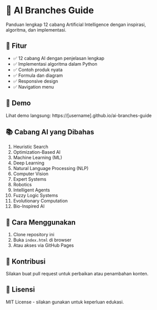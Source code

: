 # 🤖 AI Branches Guide

Panduan lengkap 12 cabang Artificial Intelligence dengan inspirasi, algoritma, dan implementasi.

## 🌟 Fitur

- ✅ 12 cabang AI dengan penjelasan lengkap
- ✅ Implementasi algoritma dalam Python
- ✅ Contoh produk nyata
- ✅ Formula dan diagram
- ✅ Responsive design
- ✅ Navigation menu

## 🔗 Demo

Lihat demo langsung: https://[username].github.io/ai-branches-guide

## 📚 Cabang AI yang Dibahas

1. Heuristic Search
2. Optimization-Based AI
3. Machine Learning (ML)
4. Deep Learning
5. Natural Language Processing (NLP)
6. Computer Vision
7. Expert Systems
8. Robotics
9. Intelligent Agents
10. Fuzzy Logic Systems
11. Evolutionary Computation
12. Bio-Inspired AI

## 🚀 Cara Menggunakan

1. Clone repository ini
2. Buka `index.html` di browser
3. Atau akses via GitHub Pages

## 🤝 Kontribusi

Silakan buat pull request untuk perbaikan atau penambahan konten.

## 📄 Lisensi

MIT License - silakan gunakan untuk keperluan edukasi.
